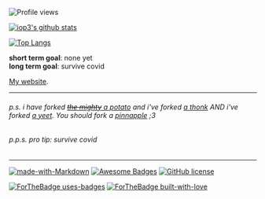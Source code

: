 ![Profile views](https://gpvc.arturio.dev/iop3)

[![iop3's github stats](https://github-readme-stats.vercel.app/api?username=iop3&theme=react)](https://github.com/anuraghazra/github-readme-stats)

[![Top Langs](https://github-readme-stats.vercel.app/api/top-langs/?username=iop3&layout=compact&theme=react)](https://github.com/anuraghazra/github-readme-stats)

**short term goal**: none yet<br>
**long term goal**: survive covid

[My website](https://iop3.is-a.dev).

***
###### p.s. i have forked [~~the mighty~~ a potato](https://github.com/iop3/Potato) and i've forked [a thonk](https://github.com/iop3/thonk) AND i've forked [a yeet](https://github.com/iop3/yeet). You should fork a [pinnapple](https://github.com/iop3/Pinnapple) ;3
###### p.p.s. *pro* tip: survive covid
***

[![made-with-Markdown](https://img.shields.io/badge/Made%20with-Markdown-1f425f.svg)](http://commonmark.org) [![Awesome Badges](https://img.shields.io/badge/badges-awesome-green.svg)](https://github.com/Naereen/badges) [![GitHub license](https://img.shields.io/github/license/Naereen/badges.svg)](https://github.com/iop3/iop3/blob/master/LICENSE)

[![ForTheBadge uses-badges](http://ForTheBadge.com/images/badges/uses-badges.svg)](http://ForTheBadge.com) [![ForTheBadge built-with-love](http://ForTheBadge.com/images/badges/built-with-love.svg)](https://github.com/iop3/)

